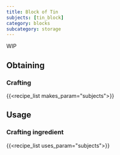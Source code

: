 ```yaml
---
title: Block of Tin
subjects: [tin_block]
category: blocks
subcategory: storage
---
```


WIP

Obtaining
---------

### Crafting
{{<recipe_list makes_param="subjects">}}


Usage
-----

### Crafting ingredient
{{<recipe_list uses_param="subjects">}}
